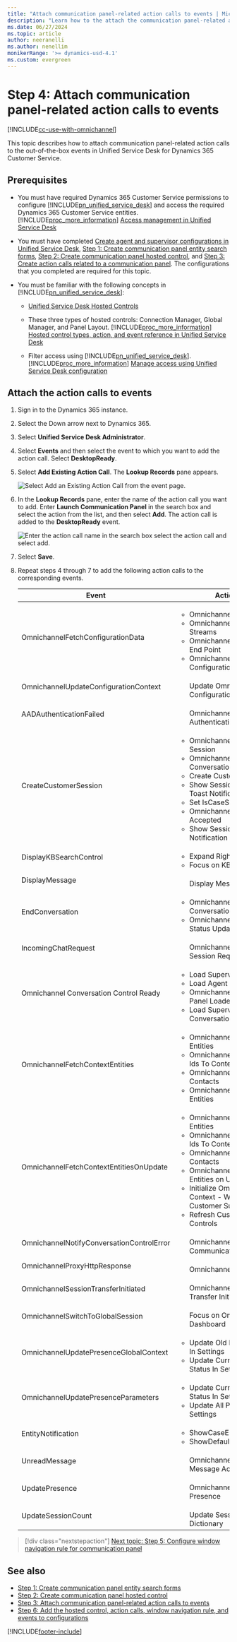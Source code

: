 ```yaml
---
title: "Attach communication panel-related action calls to events | MicrosoftDocs"
description: "Learn how to the attach the communication panel-related action calls to the out-of-the-box events for agents using Omnichannel for Customer Service."
ms.date: 06/27/2024
ms.topic: article
author: neeranelli
ms.author: nenellim
monikerRange: '>= dynamics-usd-4.1'
ms.custom: evergreen
---
```



# Step 4:  Attach communication panel-related action calls to events 



[!INCLUDE[cc-use-with-omnichannel](../../includes/cc-use-with-omnichannel.md)]

This topic describes how to attach communication panel-related action calls to the out-of-the-box events in Unified Service Desk for Dynamics 365 Customer Service.

## Prerequisites

- You must have required Dynamics 365 Customer Service permissions to configure [!INCLUDE[pn_unified_service_desk](../../includes/pn-unified-service-desk.md)] and access the required Dynamics 365 Customer Service entities. [!INCLUDE[proc_more_information](../../includes/proc-more-information.md)] [Access management in Unified Service Desk](/dynamics365/customer-engagement/unified-service-desk/admin/security-unified-service-desk)

- You must have completed [Create agent and supervisor configurations in Unified Service Desk](create-agent-supervisor-configurations-unified-service-desk.md), [Step 1: Create communication panel entity search forms](communication-panel-step1-create-entity-searches.md), [Step 2: Create communication panel hosted control](communication-panel-step2-create-hosted-control.md), and [Step 3: Create action calls related to a communication panel](communication-panel-step3-create-action-calls.md). The configurations that you completed are required for this topic.

- You must be familiar with the following concepts in [!INCLUDE[pn_unified_service_desk](../../includes/pn-unified-service-desk.md)]:  
  
  - [Unified Service Desk Hosted Controls](/dynamics365/customer-engagement/unified-service-desk/unified-service-desk-hosted-controls)  
  
  - These three types of hosted controls: Connection Manager, Global Manager, and Panel Layout. [!INCLUDE[proc_more_information](../../includes/proc-more-information.md)] [Hosted control types, action, and event reference in Unified Service Desk](/dynamics365/customer-engagement/unified-service-desk/hosted-control-types-action-event-reference) 
  
  - Filter access using [!INCLUDE[pn_unified_service_desk](../../includes/pn-unified-service-desk.md)]. [!INCLUDE[proc_more_information](../../includes/proc-more-information.md)] [Manage access using Unified Service Desk configuration](/dynamics365/customer-engagement/unified-service-desk/admin/manage-access-using-unified-service-desk-configuration)

## Attach the action calls to events

1. Sign in to the Dynamics 365 instance.

2. Select the Down arrow next to Dynamics 365.

3. Select **Unified Service Desk Administrator**.

4. Select **Events** and then select the event to which you want to add the action call. Select **DesktopReady**.

5. Select **Add Existing Action Call**. The **Lookup Records** pane appears.

    ![Select Add an Existing Action Call from the event page.](../media/oc-usd-cp-desktopready-add.png "Add an existing action call") 

6. In the **Lookup Records** pane, enter the name of the action call you want to add. Enter **Launch Communication Panel** in the search box and select the action from the list, and then select **Add**. The action call is added to the **DesktopReady** event.

    ![Enter the action call name in the search box select the action call and select add.](../media/oc-usd-cp-desktopready-search-add.png "Search and add the action call")

7. Select **Save**.

8. Repeat steps 4 through 7 to add the following action calls to the corresponding events.

    | Event                              | Action call                                    |
    |------------------------------------|------------------------------------------------|
    | OmnichannelFetchConfigurationData | <ul> <li> Omnichannel Clear Entity List </li> <li>Omnichannel Fetch Live Work Streams </li> <li> Omnichannel Fetch Service End Point </li> <li>Omnichannel Save Configuration Data </li> </ul> |
    | OmnichannelUpdateConfigurationContext | <ul>Update Omnichannel Configuration</ul> |
    | AADAuthenticationFailed | <ul>Omnichannel AAD Authentication Failed</ul> |
    | CreateCustomerSession | <ul> <li>Omnichannel Activate Session</li> <li>Omnichannel Rehydrate Conversation</li> <li>Create Customer Session</li> <li>Show Session Assignment Toast Notification</li> <li>Set IsCaseSession to False</li> <li>Omnichannel Session Accepted</li> <li>Show Session Error Toast Notification</li> </ul> |
    | DisplayKBSearchControl | <ul> <li> Expand Right Pane </li> <li>Focus on KB Search</li> </ul> |
    | DisplayMessage | <ul>Display Message Action</ul> |
    | EndConversation | <ul> <li>Omnichannel End Conversation</li> <li>Omnichannel Presence Status Update</li> </ul> |
    | IncomingChatRequest | <ul>Omnichannel Incoming Session Request</ul> |
    | Omnichannel Conversation Control Ready | <ul> <li>Load Supervisor Dashboard</li> <li>Load Agent Home Page</li> <li>Omnichannel Communication Panel Loaded</li> <li>Load Supervisor Conversations</li> </ul> |
    | OmnichannelFetchContextEntities | <ul> <li>Omnichannel Clear Context Entities</li> <li>Omnichannel Copy Contact Ids To Context</li> <li>Omnichannel Fetch Context Contacts</li> <li>Omnichannel Save Context Entities</li></ul> |
    | OmnichannelFetchContextEntitiesOnUpdate | <ul> <li>Omnichannel Clear Context Entities</li> <li>Omnichannel Copy Contact Ids To Context</li> <li>Omnichannel Fetch Context Contacts</li> <li>Omnichannel Save Context Entities on Update</li> <li>Initialize Omnichannel Context - Window Variable - Customer Summary</li> <li>Refresh Customer Summary Controls</li> </ul> |
    | OmnichannelNotifyConversationControlError | <ul> Omnichannel Notify Communication Panel Error </ul> |
    | OmnichannelProxyHttpResponse | <ul>Omnichannel Proxy Response</ul> |
    | OmnichannelSessionTransferInitiated | <ul>Omnichannel Session Transfer Initiated</ul> |
    | OmnichannelSwitchToGlobalSession | <ul>Focus on Omnichannel Agent Dashboard</ul> |
    | OmnichannelUpdatePresenceGlobalContext | <ul> <li>Update Old Presence Status In Settings</li> <li>Update Current Presence Status In Settings</li></ul> |
    | OmnichannelUpdatePresenceParameters | <ul> <li>Update Current Presence Status In Settings</li> <li>Update All Presence State In Settings</li> </ul> |
    | EntityNotification | <ul> <li>ShowCaseEntityNotification</li> <li>ShowDefaultEntityNotification</li> </ul> |
    | UnreadMessage | <ul> Omnichannel Unread Message Action </ul> |
    | UpdatePresence | <ul> Omnichannel Update Presence </ul> |
    | UpdateSessionCount | <ul> Update Session Count in Dictionary </ul> |


> [!div class="nextstepaction"]
> [Next topic: Step 5: Configure window navigation rule for communication panel](communication-panel-step5-configure-window-navigation-rule.md) 

## See also

- [Step 1: Create communication panel entity search forms](communication-panel-step1-create-entity-searches.md)
- [Step 2: Create communication panel hosted control](communication-panel-step2-create-hosted-control.md)
- [Step 3: Attach communication panel-related action calls to events](communication-panel-step3-create-action-calls.md)
- [Step 6: Add the hosted control, action calls, window navigation rule, and events to configurations](communication-panel-step6-add-hosted-control-action-calls-events-configurations.md)


[!INCLUDE[footer-include](../../includes/footer-banner.md)]
